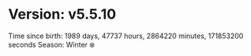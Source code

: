 # Version: v5.5.10
Time since birth: 1989 days, 47737 hours, 2864220 minutes, 171853200 seconds
Season: Winter ❄️
